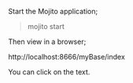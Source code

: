 Start the Mojito application;

> mojito start

Then view in a browser;

http://localhost:8666/myBase/index

You can click on the text.